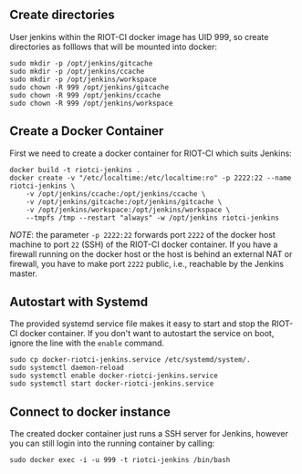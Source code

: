 ## Create directories  

User jenkins within the RIOT-CI docker image has UID 999, so create directories
as folllows that will be mounted into docker:

```
sudo mkdir -p /opt/jenkins/gitcache
sudo mkdir -p /opt/jenkins/ccache
sudo mkdir -p /opt/jenkins/workspace
sudo chown -R 999 /opt/jenkins/gitcache
sudo chown -R 999 /opt/jenkins/ccache
sudo chown -R 999 /opt/jenkins/workspace
```

## Create a Docker Container

First we need to create a docker container for RIOT-CI which suits Jenkins:
```
docker build -t riotci-jenkins .
docker create -v "/etc/localtime:/etc/localtime:ro" -p 2222:22 --name riotci-jenkins \
    -v /opt/jenkins/ccache:/opt/jenkins/ccache \
    -v /opt/jenkins/gitcache:/opt/jenkins/gitcache \
    -v /opt/jenkins/workspace:/opt/jenkins/workspace \
    --tmpfs /tmp --restart "always" -w /opt/jenkins riotci-jenkins
```

_NOTE_: the parameter `-p 2222:22` forwards port `2222` of the docker host
machine to port `22` (SSH) of the RIOT-CI docker container.
If you have a firewall running on the docker host or the host is behind an
external NAT or firewall, you have to make port `2222` public, i.e., reachable
by the Jenkins master.

## Autostart with Systemd

The provided systemd service file makes it easy to start and stop the RIOT-CI
docker container. If you don't want to autostart the service on boot, ignore the
line with the `enable` command.

```
sudo cp docker-riotci-jenkins.service /etc/systemd/system/.
sudo systemctl daemon-reload
sudo systemctl enable docker-riotci-jenkins.service
sudo systemctl start docker-riotci-jenkins.service
```

## Connect to docker instance

The created docker container just runs a SSH server for Jenkins, however you
can still login into the running container by calling:

```
sudo docker exec -i -u 999 -t riotci-jenkins /bin/bash
```
